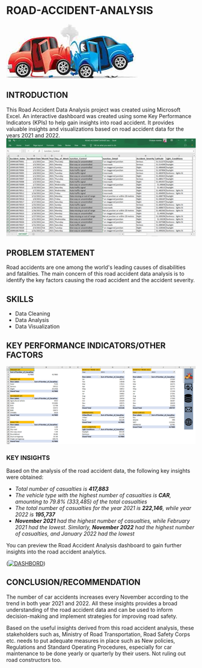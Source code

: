 # ROAD-ACCIDENT-ANALYSIS
![](download1.png)
## INTRODUCTION
This Road Accident Data Analysis project was created using Microsoft Excel. An interactive dashboard was created using some Key Performance Indicators (KPIs) to help gain insights into road accident. It provides valuable insights and visualizations based on road accident data for the years 2021 and 2022.
![](DATASET_IMAGE.PNG)
## PROBLEM STATEMENT
Road accidents are one among the world's leading causes of disabilities and fatalities. The main concern of this road accident data analysis is to identify the key factors causing the road accident and the accident severity.
## SKILLS
- Data Cleaning
- Data Analysis
- Data Visualization
## KEY PERFORMANCE INDICATORS/OTHER FACTORS
![](Data_Analysis_Sheet.PNG)
### KEY INSIGHTS
Based on the analysis of the road accident data, the following key insights were obtained:

- _Total number of casualties is **417,883**_
- _The vehicle type with the highest number of casualties is _**CAR**_, amounting to 79.8% (333,485) of the total casualties_
- _The total number of casualties for the year 2021 is **222,146**, while year 2022 is **195,737**_
- _**November 2021** had the highest number of casualties, while February 2021 had the lowest_. _Similarly, **November 2022** had the highest number of casualties, and January 2022 had the lowest_

You can preview the Road Accident Analysis dashboard to gain further insights into the road accident analytics.

(<a href="https://ibb.co/MRM1z0s"><img src="https://i.ibb.co/gDzW0K3/DASHBORD.png" alt="DASHBORD" border="0" /></a>)
## CONCLUSION/RECOMMENDATION
The number of car accidents increases every November according to the trend in both year 2021 and 2022. All these insights provides a broad understanding of the road accident data and can be used to inform decision-making and implement strategies for improving road safety. 

Based on the useful insights derived from this road accident analysis, these stakeholders such as, Ministry of Road Transportation, Road Safety Corps etc. needs to put adequate measures in place such as New policies, Regulations and Standard Operating Procedures, especially for car maintenance to be done yearly or quarterly by their users. Not ruling out road constructors too.
